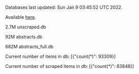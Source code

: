 Databases last updated: Sun Jan  9 03:45:52 UTC 2022. 

Available [here](https://github.com/cbeauhilton/ash-db/releases).

2.7M	unscraped.db

92M	abstracts.db

682M	abstracts_full.db

Current number of items in db:
[{"count(*)": 93309}]

Current number of scraped items in db:
[{"count(*)": 83848}]
